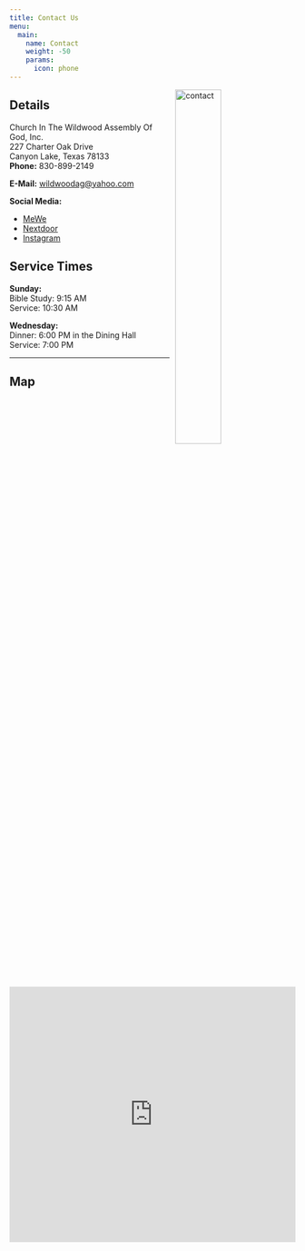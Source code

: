 ```yaml
---
title: Contact Us
menu:
  main:
    name: Contact
    weight: -50
    params:
      icon: phone
---
```

<style>
  .article-time {
    display: none;
  }
</style>
<img alt="contact" src="/img/Contact.png" style="width: 40%; float: right; margin: 0 10px 20px 10px;">

## Details

Church In The Wildwood Assembly Of God, Inc.<br>
227 Charter Oak Drive<br>
Canyon Lake, Texas 78133<br>
**Phone:** 830-899-2149

**E-Mail:** wildwoodag@yahoo.com

**Social Media:**

- [MeWe](https://mewe.com/i/wildwoodassembly)
- [Nextdoor](https://nextdoor.com/pages/wildwood-assembly-a-family-church-canyon-lake-tx/)
- [Instagram](https://www.instagram.com/wildwoodassemblycanyonlake/)

## Service Times

**Sunday:**<br>
Bible Study: 9:15 AM<br>
Service: 10:30 AM

**Wednesday:**<br>
Dinner: 6:00 PM in the Dining Hall<br>
Service: 7:00 PM

<hr>

## Map

<iframe src="https://www.google.com/maps/embed?pb=!1m18!1m12!1m3!1d4760.43977184077!2d-98.24970147546678!3d29.83540784247989!2m3!1f0!2f0!3f0!3m2!1i1024!2i768!4f13.1!3m3!1m2!1s0x865c9c438d3f3315%3A0xa308a4af0a430fa3!2sChurch%20In%20the%20Wildwood%20Assembly!5e0!3m2!1sen!2sus!4v1693251391775!5m2!1sen!2sus" width="600" height="450" style="width: 100%; border:0;" allowfullscreen="" loading="lazy" referrerpolicy="no-referrer-when-downgrade"></iframe>
